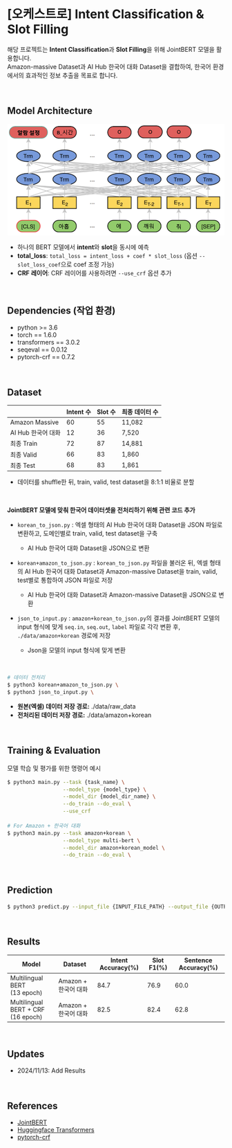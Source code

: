 # [오케스트로] Intent Classification & Slot Filling

해당 프로젝트는 **Intent Classification**과 **Slot Filling**을 위해 JointBERT 모델을 활용합니다. 
<br/>
Amazon-massive Dataset과 AI Hub 한국어 대화 Dataset을 결합하여, 한국어 환경에서의 효과적인 정보 추출을 목표로 합니다.

<br/>

## Model Architecture


<p float="left" align="center">
    <img src="./Korean_BERT_image.png" alt="한국어 BERT 그림" />
</p>

- 하나의 BERT 모델에서 **intent**와 **slot**을 동시에 예측
- **total_loss**: `total_loss = intent_loss + coef * slot_loss` (옵션 `--slot_loss_coef`으로 coef 조정 가능)
- **CRF 레이어**: CRF 레이어를 사용하려면 `--use_crf` 옵션 추가


<br/>

## Dependencies (작업 환경)

- python >= 3.6
- torch == 1.6.0
- transformers == 3.0.2
- seqeval == 0.0.12
- pytorch-crf == 0.7.2


<br/>

## Dataset

|                 | Intent 수  | Slot 수  | 최종 데이터 수 | 
| --------------- | ---------- | -------- | -------------- |
| Amazon Massive  |     60     |   55     |    11,082      | 
| AI Hub 한국어 대화 |     12     |   36     |     7,520      | 
| 최종 Train      |     72     |   87    |    14,881      | 
| 최종 Valid      |     66     |   83     |     1,860      | 
| 최종 Test       |     68     |   83     |     1,861      | 

- 데이터를 shuffle한 뒤, train, valid, test dataset을 8:1:1 비율로 분할

<br/>

**JointBERT 모델에 맞춰 한국어 데이터셋을 전처리하기 위해 관련 코드 추가**

- `korean_to_json.py` : 엑셀 형태의 AI Hub 한국어 대화 Dataset을 JSON 파일로 변환하고, 도메인별로 train, valid, test dataset을 구축  
  * AI Hub 한국어 대화 Dataset을 JSON으로 변환

- `korean+amazon_to_json.py` : `korean_to_json.py` 파일을 불러온 뒤, 엑셀 형태의 AI Hub 한국어 대화 Dataset과 Amazon-massive Dataset을 train, valid, test별로 통합하여 JSON 파일로 저장
  * AI Hub 한국어 대화 Dataset과 Amazon-massive Dataset을 JSON으로 변환

- `json_to_input.py` : `amazon+korean_to_json.py`의 결과를 JointBERT 모델의 input 형식에 맞게 `seq.in`, `seq.out`, `label` 파일로 각각 변환 후, `./data/amazon+korean` 경로에 저장
  * Json을 모델의 input 형식에 맞게 변환

<br/>

```bash
# 데이터 전처리
$ python3 korean+amazon_to_json.py \
$ python3 json_to_input.py \
```

- **원본(엑셀) 데이터 저장 경로:** ./data/raw_data
- **전처리된 데이터 저장 경로:** ./data/amazon+korean 

<br/>

## Training & Evaluation 

모델 학습 및 평가를 위한 명령어 예시

```bash
$ python3 main.py --task {task_name} \
                  --model_type {model_type} \
                  --model_dir {model_dir_name} \
                  --do_train --do_eval \
                  --use_crf

# For Amazon + 한국어 대화
$ python3 main.py --task amazon+korean \
                  --model_type multi-bert \
                  --model_dir amazon+korean_model \
                  --do_train --do_eval \
```

<br/>

## Prediction

```bash
$ python3 predict.py --input_file {INPUT_FILE_PATH} --output_file {OUTPUT_FILE_PATH} --model_dir {SAVED_CKPT_PATH}
```

<br/>

## Results


| Model                                  | Dataset               | Intent Accuracy(%) | Slot F1(%) | Sentence Accuracy(%) |
|----------------------------------------|-----------------------|--------------------|------------|--------------------|
| Multilingual BERT <br> (13 epoch)     | Amazon + 한국어 대화    | 84.7            | 76.9      | 60.0               |
| Multilingual BERT + CRF <br> (16 epoch)     | Amazon + 한국어 대화    | 82.5            | 82.4      | 62.8               |


<br/>

## Updates

- 2024/11/13: Add Results


<br/>

## References
- [JointBERT](https://github.com/monologg/JointBERT)
- [Huggingface Transformers](https://github.com/huggingface/transformers)
- [pytorch-crf](https://github.com/kmkurn/pytorch-crf)
